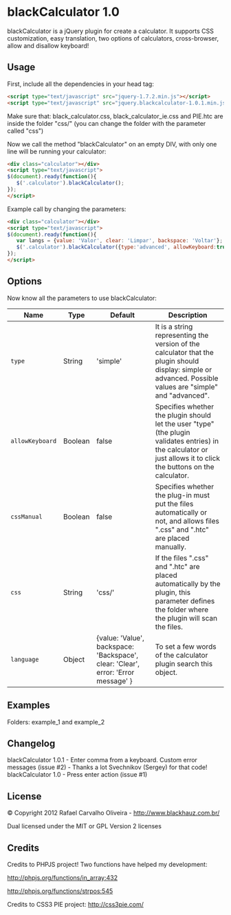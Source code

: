 # blackCalculator 1.0

blackCalculator is a jQuery plugin for create a calculator. It supports
CSS customization, easy translation, two options of calculators, cross-browser,
allow and disallow keyboard!

## Usage

First, include all the dependencies in your head tag:

```html
<script type="text/javascript" src="jquery-1.7.2.min.js"></script>
<script type="text/javascript" src="jquery.blackcalculator-1.0.1.min.js"></script>
```

Make sure that: black_calculator.css, black_calculator_ie.css and PIE.htc are inside the folder "css/" (you can change the folder with the parameter called "css")

Now we call the method "blackCalculator" on an empty DIV, with only one line will be running your calculator:

```html
<div class="calculator"></div>
<script type="text/javascript">
$(document).ready(function(){
   $('.calculator').blackCalculator();
});
</script>
```

Example call by changing the parameters:
```html
<div class="calculator"></div>
<script type="text/javascript">
$(document).ready(function(){
   var langs = {value: 'Valor', clear: 'Limpar', backspace: 'Voltar'};
   $('.calculator').blackCalculator({type:'advanced', allowKeyboard:true, css:'styles/', language:langs});
});
</script>
```

## Options
Now know all the parameters to use blackCalculator:

  Name                | Type                                  | Default          | Description
----------------------|---------------------------------------|------------------|-------------
 `type`               | String                                | 'simple'         | It is a string representing the version of the calculator that the plugin should display: simple or advanced. Possible values ​​are "simple" and "advanced".
 `allowKeyboard`      | Boolean                               | false            | Specifies whether the plugin should let the user "type" (the plugin validates entries) in the calculator or just allows it to click the buttons on the calculator.
 `cssManual`          | Boolean                               | false            | Specifies whether the plug-in must put the files automatically or not, and allows files ".css" and ".htc" are placed manually.
 `css`                | String                                | 'css/'           | If the files ".css" and ".htc" are placed automatically by the plugin, this parameter defines the folder where the plugin will scan the files.
 `language`           | Object                                | {value: 'Value', backspace: 'Backspace', clear: 'Clear', error: 'Error message' }           | To set a few words of the calculator plugin search this object.

## Examples

Folders: example_1 and example_2

## Changelog

blackCalculator 1.0.1 - Enter comma from a keyboard. Custom error messages (issue #2) - Thanks a lot Svechnikov (Sergey) for that code!
blackCalculator 1.0 - Press enter action (issue #1)


## License

© Copyright 2012 Rafael Carvalho Oliveira - http://www.blackhauz.com.br/

Dual licensed under the MIT or GPL Version 2 licenses

## Credits

Credits to PHPJS project! Two functions have helped my development:

http://phpjs.org/functions/in_array:432

http://phpjs.org/functions/strpos:545

Credits to CSS3 PIE project: http://css3pie.com/

